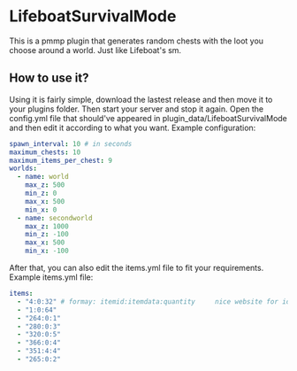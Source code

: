 # LifeboatSurvivalMode
This is a pmmp plugin that generates random chests with the loot you choose around a world. Just like Lifeboat's sm.

## How to use it?
Using it is fairly simple, download the lastest release and then move it to your plugins folder. Then start your server and stop it again. Open the config.yml file that should've appeared in plugin_data/LifeboatSurvivalMode and then edit it according to what you want. 
Example configuration:
```yml
spawn_interval: 10 # in seconds
maximum_chests: 10
maximum_items_per_chest: 9
worlds:
  - name: world
    max_z: 500
    min_z: 0
    max_x: 500
    min_x: 0
  - name: secondworld
    max_z: 1000
    min_z: -100
    max_x: 500
    min_x: -100
```
After that, you can also edit the items.yml file to fit your requirements.
Example items.yml file:
```yml
items:
  - "4:0:32" # formay: itemid:itemdata:quantity     nice website for ids: https://minecraft-ids.grahamedgecombe.com/
  - "1:0:64"
  - "264:0:1"
  - "280:0:3"
  - "320:0:5"
  - "366:0:4"
  - "351:4:4"
  - "265:0:2"
```
    
